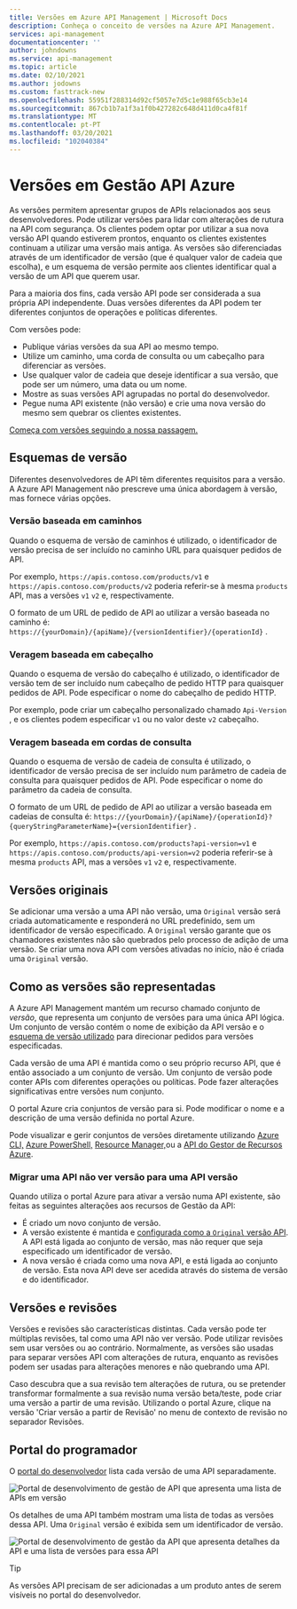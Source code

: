```yaml
---
title: Versões em Azure API Management | Microsoft Docs
description: Conheça o conceito de versões na Azure API Management.
services: api-management
documentationcenter: ''
author: johndowns
ms.service: api-management
ms.topic: article
ms.date: 02/10/2021
ms.author: jodowns
ms.custom: fasttrack-new
ms.openlocfilehash: 55951f288314d92cf5057e7d5c1e988f65cb3e14
ms.sourcegitcommit: 867cb1b7a1f3a1f0b427282c648d411d0ca4f81f
ms.translationtype: MT
ms.contentlocale: pt-PT
ms.lasthandoff: 03/20/2021
ms.locfileid: "102040384"
---
```

# <a name="versions-in-azure-api-management"></a>Versões em Gestão API Azure

As versões permitem apresentar grupos de APIs relacionados aos seus desenvolvedores. Pode utilizar versões para lidar com alterações de rutura na API com segurança. Os clientes podem optar por utilizar a sua nova versão API quando estiverem prontos, enquanto os clientes existentes continuam a utilizar uma versão mais antiga. As versões são diferenciadas através de um identificador de versão (que é qualquer valor de cadeia que escolha), e um esquema de versão permite aos clientes identificar qual a versão de um API que querem usar.

Para a maioria dos fins, cada versão API pode ser considerada a sua própria API independente. Duas versões diferentes da API podem ter diferentes conjuntos de operações e políticas diferentes.

Com versões pode:

- Publique várias versões da sua API ao mesmo tempo.
- Utilize um caminho, uma corda de consulta ou um cabeçalho para diferenciar as versões.
- Use qualquer valor de cadeia que deseje identificar a sua versão, que pode ser um número, uma data ou um nome.
- Mostre as suas versões API agrupadas no portal do desenvolvedor.
- Pegue numa API existente (não versão) e crie uma nova versão do mesmo sem quebrar os clientes existentes.

[Começa com versões seguindo a nossa passagem.](./api-management-get-started-publish-versions.md)

## <a name="versioning-schemes"></a>Esquemas de versão

Diferentes desenvolvedores de API têm diferentes requisitos para a versão. A Azure API Management não prescreve uma única abordagem à versão, mas fornece várias opções.

### <a name="path-based-versioning"></a>Versão baseada em caminhos

Quando o esquema de versão de caminhos é utilizado, o identificador de versão precisa de ser incluído no caminho URL para quaisquer pedidos de API.

Por exemplo, `https://apis.contoso.com/products/v1` e `https://apis.contoso.com/products/v2` poderia referir-se à mesma `products` API, mas a versões `v1` `v2` e, respectivamente.

O formato de um URL de pedido de API ao utilizar a versão baseada no caminho é: `https://{yourDomain}/{apiName}/{versionIdentifier}/{operationId}` .

### <a name="header-based-versioning"></a>Veragem baseada em cabeçalho

Quando o esquema de versão do cabeçalho é utilizado, o identificador de versão tem de ser incluído num cabeçalho de pedido HTTP para quaisquer pedidos de API. Pode especificar o nome do cabeçalho de pedido HTTP.

Por exemplo, pode criar um cabeçalho personalizado chamado `Api-Version` , e os clientes podem especificar `v1` ou no valor deste `v2` cabeçalho.

### <a name="query-string-based-versioning"></a>Veragem baseada em cordas de consulta

Quando o esquema de versão de cadeia de consulta é utilizado, o identificador de versão precisa de ser incluído num parâmetro de cadeia de consulta para quaisquer pedidos de API. Pode especificar o nome do parâmetro da cadeia de consulta.

O formato de um URL de pedido de API ao utilizar a versão baseada em cadeias de consulta é: `https://{yourDomain}/{apiName}/{operationId}?{queryStringParameterName}={versionIdentifier}` .

Por exemplo, `https://apis.contoso.com/products?api-version=v1` e `https://apis.contoso.com/products/api-version=v2` poderia referir-se à mesma `products` API, mas a versões `v1` `v2` e, respectivamente.

## <a name="original-versions"></a>Versões originais

Se adicionar uma versão a uma API não versão, uma `Original` versão será criada automaticamente e responderá no URL predefinido, sem um identificador de versão especificado. A `Original` versão garante que os chamadores existentes não são quebrados pelo processo de adição de uma versão. Se criar uma nova API com versões ativadas no início, não é criada uma `Original` versão.

## <a name="how-versions-are-represented"></a>Como as versões são representadas

A Azure API Management mantém um recurso chamado conjunto de *versão*, que representa um conjunto de versões para uma única API lógica. Um conjunto de versão contém o nome de exibição da API versão e o [esquema de versão utilizado](#versioning-schemes) para direcionar pedidos para versões especificadas.

Cada versão de uma API é mantida como o seu próprio recurso API, que é então associado a um conjunto de versão. Um conjunto de versão pode conter APIs com diferentes operações ou políticas. Pode fazer alterações significativas entre versões num conjunto.

O portal Azure cria conjuntos de versão para si. Pode modificar o nome e a descrição de uma versão definida no portal Azure.

Pode visualizar e gerir conjuntos de versões diretamente utilizando [Azure CLI,](/cli/azure/apim/api/versionset) [Azure PowerShell,](/powershell/module/az.apimanagement/#api-management) [Resource Manager,](/azure/templates/microsoft.apimanagement/service/apiversionsets)ou a [API do Gestor de Recursos Azure](/rest/api/apimanagement/2020-06-01-preview/apiversionset).

### <a name="migrating-a-non-versioned-api-to-a-versioned-api"></a>Migrar uma API não ver versão para uma API versão

Quando utiliza o portal Azure para ativar a versão numa API existente, são feitas as seguintes alterações aos recursos de Gestão da API:

 * É criado um novo conjunto de versão.
 * A versão existente é mantida e [configurada como a `Original` versão API](#original-versions). A API está ligada ao conjunto de versão, mas não requer que seja especificado um identificador de versão.
 * A nova versão é criada como uma nova API, e está ligada ao conjunto de versão. Esta nova API deve ser acedida através do sistema de versão e do identificador.

## <a name="versions-and-revisions"></a>Versões e revisões

Versões e revisões são características distintas. Cada versão pode ter múltiplas revisões, tal como uma API não ver versão. Pode utilizar revisões sem usar versões ou ao contrário. Normalmente, as versões são usadas para separar versões API com alterações de rutura, enquanto as revisões podem ser usadas para alterações menores e não quebrando uma API.

Caso descubra que a sua revisão tem alterações de rutura, ou se pretender transformar formalmente a sua revisão numa versão beta/teste, pode criar uma versão a partir de uma revisão. Utilizando o portal Azure, clique na versão 'Criar versão a partir de Revisão' no menu de contexto de revisão no separador Revisões.

## <a name="developer-portal"></a>Portal do programador

O [portal do desenvolvedor](./api-management-howto-developer-portal.md) lista cada versão de uma API separadamente.

![Portal de desenvolvimento de gestão de API que apresenta uma lista de APIs em versão](media/api-management-versions/portal-list.png)

Os detalhes de uma API também mostram uma lista de todas as versões dessa API. Uma `Original` versão é exibida sem um identificador de versão.

![Portal de desenvolvimento de gestão da API que apresenta detalhes da API e uma lista de versões para essa API](media/api-management-versions/portal-details.png)

> [!TIP]
> As versões API precisam de ser adicionadas a um produto antes de serem visíveis no portal do desenvolvedor.
